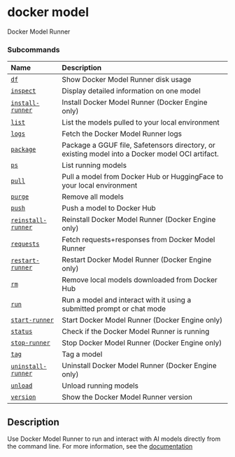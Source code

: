 # docker model

<!---MARKER_GEN_START-->
Docker Model Runner

### Subcommands

| Name                                            | Description                                                                                     |
|:------------------------------------------------|:------------------------------------------------------------------------------------------------|
| [`df`](model_df.md)                             | Show Docker Model Runner disk usage                                                             |
| [`inspect`](model_inspect.md)                   | Display detailed information on one model                                                       |
| [`install-runner`](model_install-runner.md)     | Install Docker Model Runner (Docker Engine only)                                                |
| [`list`](model_list.md)                         | List the models pulled to your local environment                                                |
| [`logs`](model_logs.md)                         | Fetch the Docker Model Runner logs                                                              |
| [`package`](model_package.md)                   | Package a GGUF file, Safetensors directory, or existing model into a Docker model OCI artifact. |
| [`ps`](model_ps.md)                             | List running models                                                                             |
| [`pull`](model_pull.md)                         | Pull a model from Docker Hub or HuggingFace to your local environment                           |
| [`purge`](model_purge.md)                       | Remove all models                                                                               |
| [`push`](model_push.md)                         | Push a model to Docker Hub                                                                      |
| [`reinstall-runner`](model_reinstall-runner.md) | Reinstall Docker Model Runner (Docker Engine only)                                              |
| [`requests`](model_requests.md)                 | Fetch requests+responses from Docker Model Runner                                               |
| [`restart-runner`](model_restart-runner.md)     | Restart Docker Model Runner (Docker Engine only)                                                |
| [`rm`](model_rm.md)                             | Remove local models downloaded from Docker Hub                                                  |
| [`run`](model_run.md)                           | Run a model and interact with it using a submitted prompt or chat mode                          |
| [`start-runner`](model_start-runner.md)         | Start Docker Model Runner (Docker Engine only)                                                  |
| [`status`](model_status.md)                     | Check if the Docker Model Runner is running                                                     |
| [`stop-runner`](model_stop-runner.md)           | Stop Docker Model Runner (Docker Engine only)                                                   |
| [`tag`](model_tag.md)                           | Tag a model                                                                                     |
| [`uninstall-runner`](model_uninstall-runner.md) | Uninstall Docker Model Runner (Docker Engine only)                                              |
| [`unload`](model_unload.md)                     | Unload running models                                                                           |
| [`version`](model_version.md)                   | Show the Docker Model Runner version                                                            |



<!---MARKER_GEN_END-->

## Description

Use Docker Model Runner to run and interact with AI models directly from the command line.
For more information, see the [documentation](https://docs.docker.com/ai/model-runner/)
